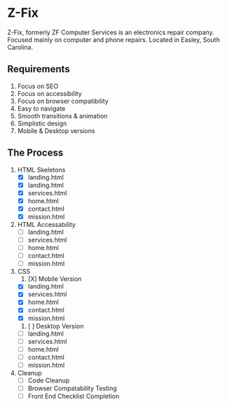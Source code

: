 # Z-Fix

 Z-Fix, formerly ZF Computer Services is an electronics repair company. Focused mainly on computer and phone repairs. Located in Easley, South Carolina.

## Requirements

   1. Focus on SEO
   1. Focus on accessibility
   1. Focus on browser compatibility
   1. Easy to navigate
   1. Smooth transitions & animation
   1. Simplistic design
   1. Mobile & Desktop versions

## The Process

  1. HTML Skeletons
      * [X] landing.html
      * [X] landing.html
      * [X] services.html
      * [X] home.html
      * [X] contact.html
      * [X] mission.html
  2. HTML Accessability
      * [ ] landing.html
      * [ ] services.html
      * [ ] home.html
      * [ ] contact.html
      * [ ] mission.html
  3. CSS
      1. [X] Mobile Version
      * [X] landing.html
      * [X] services.html
      * [X] home.html
      * [X] contact.html
      * [X] mission.html
      1. [ ] Desktop Version
      * [ ] landing.html
      * [ ] services.html
      * [ ] home.html
      * [ ] contact.html
      * [ ] mission.html
  4. Cleanup
      * [ ] Code Cleanup
      * [ ] Browser Compatability Testing
      * [ ] Front End Checklist Completion